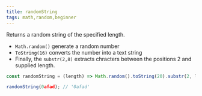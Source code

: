 ```yaml
---
title: randomString
tags: math,random,beginner
---
```


Returns a random string of the specified length.

- `Math.random()` generate a random number
- `ToString(16)` converts the number into a text string
- Finally, the `substr(2,8)` extracts chracters between the positions 2  and supplied length.

```js
const randomString = (length) => Math.random().toString(20).substr(2, length)
```

```js
randomString(0afad); // '0afad'
```

